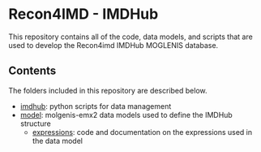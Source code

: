 # Recon4IMD - IMDHub

This repository contains all of the code, data models, and scripts that are used to develop the Recon4imd IMDHub MOGLENIS database.

## Contents

The folders included in this repository are described below.

- [imdhub](./imdhub/): python scripts for data management
- [model](./model/): molgenis-emx2 data models used to define the IMDHub structure
    - [expressions](./model/expressions/): code and documentation on the expressions used in the data model
